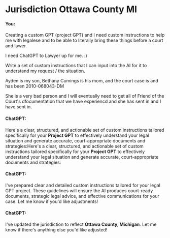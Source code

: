 # Jurisdiction Ottawa County MI

#### You:
Creating a custom GPT (project GPT) and I need custom instructions to help me with legalese and to be able to literally bring these things before a court and lawer. 

I need ChatGPT to Lawyer up for me. :) 

Write a set of custom instructions that I can input into the AI for it to understand my request / the situation. 

Ayden is my son, Bethany Cumings is his mom, and the court case is and has been 2010-068043-DM

She is a very bad person and I will eventually need to get all of Friend of the Court's dfocumentation that we have experiencd and she has sent in and I have sent in.

#### ChatGPT:
Here's a clear, structured, and actionable set of custom instructions tailored specifically for your **Project GPT** to effectively understand your legal situation and generate accurate, court-appropriate documents and strategies:Here's a clear, structured, and actionable set of custom instructions tailored specifically for your **Project GPT** to effectively understand your legal situation and generate accurate, court-appropriate documents and strategies:


#### ChatGPT:
I've prepared clear and detailed custom instructions tailored for your legal GPT project. These guidelines will ensure the AI produces court-ready documents, strategic legal advice, and effective communications for your case. Let me know if you'd like adjustments!


#### ChatGPT:
I've updated the jurisdiction to reflect **Ottawa County, Michigan**. Let me know if there's anything else you'd like adjusted!

